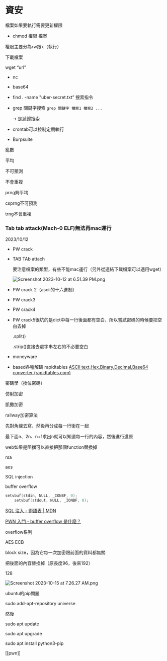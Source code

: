 # 資安

檔案如果要執行需要更新權限

- chmod 權限 檔案

權限主要分為rw跟x（執行）

下載檔案

wget “url”

- nc
    
- base64
    
- find . -name "uber-secret.txt” 搜索指令
    
- grep 關鍵字搜索 `grep 關鍵字 檔案1 檔案2 ...`
    
    -r 是遞歸搜索
    
- crontab可以控制定期執行
    
- Burpsuite
    

亂數

平均

不可預測

不會重複

prng夠平均

csprng不可預測

trng不會重複

### Tab tab attack(Mach-0 ELF)無法再mac運行

2023/10/12

- PW crack
    
- TAB TAb attach
    
    要注意檔案的類型，有些不能mac運行（另外從連結下載檔案可以適用wget）
    
    ![Screenshot 2023-10-12 at 6.51.39 PM.png](https://prod-files-secure.s3.us-west-2.amazonaws.com/3d4ddc10-b94b-4393-9bc5-f0995b289c37/4f1d2916-4b61-42a6-b9bd-ead70bbb0b97/Screenshot_2023-10-12_at_6.51.39_PM.png)
    
- PW crack 2（ascii的十六進制）
    
- PW crack3
    
- PW crack4
    
- PW crack5很坑的是dict中每一行後面都有空白，所以嘗試密碼的時候要把空白去掉
    
    .split()
    
    .strip()直接去處字串左右的不必要空白
    
- moneyware
    
- based各種解碼 rapidtables [ASCII text,Hex,Binary,Decimal,Base64 converter (rapidtables.com)](https://www.rapidtables.com/convert/number/ascii-hex-bin-dec-converter.html)
    

密碼學（換位密碼）

仿射加密

凱撒加密

railway加密算法

先對角線去寫，然後再分成每一行街在一起

最下面n、2n、n+1求出n就可以知道每一行的內容，然後進行還原

web如果是阻擋可以直接把那個function替換掉

rsa

aes

SQL injection

buffer overflow

```c
setvbuf(stdin, NULL, _IONBF, 0);
    setvbuf(stdout, NULL, _IONBF, 0);

```

[SQL 注入 - 術語表 | MDN](https://developer.mozilla.org/zh-TW/docs/Glossary/SQL_Injection)

[PWN 入門 - buffer overflow 是什麼？](https://tech-blog.cymetrics.io/posts/crystal/pwn-intro/)

overflow系列

AES ECB

block size，因為它每一次加密跟前面的資料都無關

把後面的內容替換掉（原長度96，後來192）

128

![Screenshot 2023-10-15 at 7.26.27 AM.png](https://prod-files-secure.s3.us-west-2.amazonaws.com/3d4ddc10-b94b-4393-9bc5-f0995b289c37/1733c4e9-34b9-436a-92c4-3c4d48290324/Screenshot_2023-10-15_at_7.26.27_AM.png)

ubuntu的pip問題

sudo add-apt-repository universe

然後

sudo apt update

sudo apt upgrade

sudo apt install python3-pip

[[pwn]]



